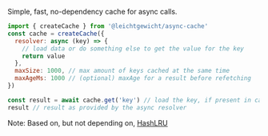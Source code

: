 Simple, fast, no-dependency cache for async calls.

```js
import { createCache } from '@leichtgewicht/async-cache'
const cache = createCache({
  resolver: async (key) => {
    // load data or do something else to get the value for the key
    return value
  },
  maxSize: 1000, // max amount of keys cached at the same time
  maxAgeMs: 1000 // (optional) maxAge for a result before refetching
})

const result = await cache.get('key') // load the key, if present in cache and not expired, will return previous value
result // result as provided by the async resolver
```

Note: Based on, but not depending on, [HashLRU](https://github.com/dominictarr/hashlru/)
